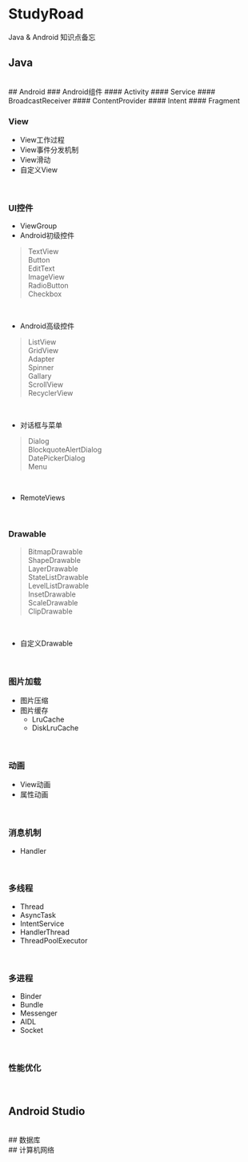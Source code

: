 # StudyRoad
Java &amp; Android 知识点备忘

## Java
<br>
## Android
### Android组件
#### Activity
#### Service
#### BroadcastReceiver
#### ContentProvider
#### Intent
#### Fragment
<br>

### View
* View工作过程
* View事件分发机制
* View滑动
* 自定义View
<br>

### UI控件
* ViewGroup
* Android初级控件

> TextView<br>
> Button<br>
> EditText<br>
> ImageView<br>
> RadioButton<br>
> Checkbox<br>

<br>

* Android高级控件

> ListView<br>
> GridView<br>
> Adapter<br>
> Spinner<br>
> Gallary<br>
> ScrollView<br>
> RecyclerView<br>

<br>

* 对话框与菜单

> Dialog<br>
> BlockquoteAlertDialog<br>
> DatePickerDialog<br>
> Menu<br>

<br>

* RemoteViews
<br>

### Drawable
> BitmapDrawable<br>
> ShapeDrawable<br>
> LayerDrawable<br>
> StateListDrawable<br>
> LevelListDrawable<br>
> InsetDrawable<br>
> ScaleDrawable<br>
> ClipDrawable<br>

<br>

* 自定义Drawable

<br>

### 图片加载
* 图片压缩
* 图片缓存
  * LruCache
  * DiskLruCache
<br>

### 动画
* View动画
* 属性动画
<br>

### 消息机制
* Handler
<br>

### 多线程
* Thread
* AsyncTask
* IntentService
* HandlerThread
* ThreadPoolExecutor
<br>

### 多进程
* Binder
* Bundle
* Messenger
* AIDL
* Socket
<br>

### 性能优化
<br>

## Android Studio
<br>
## 数据库
<br>
## 计算机网络
